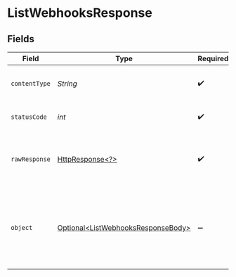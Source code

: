 # ListWebhooksResponse


## Fields

| Field                                                                                                                            | Type                                                                                                                             | Required                                                                                                                         | Description                                                                                                                      |
| -------------------------------------------------------------------------------------------------------------------------------- | -------------------------------------------------------------------------------------------------------------------------------- | -------------------------------------------------------------------------------------------------------------------------------- | -------------------------------------------------------------------------------------------------------------------------------- |
| `contentType`                                                                                                                    | *String*                                                                                                                         | :heavy_check_mark:                                                                                                               | HTTP response content type for this operation                                                                                    |
| `statusCode`                                                                                                                     | *int*                                                                                                                            | :heavy_check_mark:                                                                                                               | HTTP response status code for this operation                                                                                     |
| `rawResponse`                                                                                                                    | [HttpResponse\<?>](https://docs.oracle.com/en/java/javase/11/docs/api/java.net.http/java/net/http/HttpResponse.html)             | :heavy_check_mark:                                                                                                               | Raw HTTP response; suitable for custom response parsing                                                                          |
| `object`                                                                                                                         | [Optional\<ListWebhooksResponseBody>](../../models/operations/ListWebhooksResponseBody.md)                                       | :heavy_minus_sign:                                                                                                               | A list of webhooks. For a complete reference of the webhook<br/>object, refer to the [Get hook endpoint](get-webhook) documentation. |
